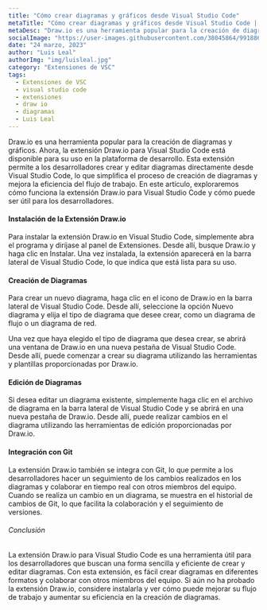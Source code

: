 ```yaml
---
title: "Cómo crear diagramas y gráficos desde Visual Studio Code"
metaTitle: "Cómo crear diagramas y gráficos desde Visual Studio Code | Luis Leal"
metaDesc: "Draw.io es una herramienta popular para la creación de diagramas y gráficos. Ahora, la extensión Draw.io para Visual Studio Code está disponible para su uso en la plataforma de desarrollo."
socialImage: "https://user-images.githubusercontent.com/38045864/99188638-ec200b00-2797-11eb-9281-782cd39595dd.png"
date: "24 marzo, 2023"
author: "Luis Leal"
authorImg: "img/luisleal.jpg"
category: "Extensiones de VSC"
tags:
  - Extensiones de VSC
  - visual studio code
  - extensiones
  - draw io
  - diagramas
  - Luis Leal
---
```


Draw.io es una herramienta popular para la creación de diagramas y gráficos. Ahora, la extensión Draw.io para Visual Studio Code está disponible para su uso en la plataforma de desarrollo. Esta extensión permite a los desarrolladores crear y editar diagramas directamente desde Visual Studio Code, lo que simplifica el proceso de creación de diagramas y mejora la eficiencia del flujo de trabajo. En este artículo, exploraremos cómo funciona la extensión Draw.io para Visual Studio Code y cómo puede ser útil para los desarrolladores.

#### Instalación de la Extensión Draw.io

Para instalar la extensión Draw.io en Visual Studio Code, simplemente abra el programa y diríjase al panel de Extensiones. Desde allí, busque Draw.io y haga clic en Instalar. Una vez instalada, la extensión aparecerá en la barra lateral de Visual Studio Code, lo que indica que está lista para su uso.

#### Creación de Diagramas

Para crear un nuevo diagrama, haga clic en el icono de Draw.io en la barra lateral de Visual Studio Code. Desde allí, seleccione la opción Nuevo diagrama y elija el tipo de diagrama que desee crear, como un diagrama de flujo o un diagrama de red.

Una vez que haya elegido el tipo de diagrama que desea crear, se abrirá una ventana de Draw.io en una nueva pestaña de Visual Studio Code. Desde allí, puede comenzar a crear su diagrama utilizando las herramientas y plantillas proporcionadas por Draw.io.

#### Edición de Diagramas

Si desea editar un diagrama existente, simplemente haga clic en el archivo de diagrama en la barra lateral de Visual Studio Code y se abrirá en una nueva pestaña de Draw.io. Desde allí, puede realizar cambios en el diagrama utilizando las herramientas de edición proporcionadas por Draw.io.

#### Integración con Git

La extensión Draw.io también se integra con Git, lo que permite a los desarrolladores hacer un seguimiento de los cambios realizados en los diagramas y colaborar en tiempo real con otros miembros del equipo. Cuando se realiza un cambio en un diagrama, se muestra en el historial de cambios de Git, lo que facilita la colaboración y el seguimiento de versiones.

###### Conclusión

La extensión Draw.io para Visual Studio Code es una herramienta útil para los desarrolladores que buscan una forma sencilla y eficiente de crear y editar diagramas. Con esta extensión, es fácil crear diagramas en diferentes formatos y colaborar con otros miembros del equipo. Si aún no ha probado la extensión Draw.io, considere instalarla y ver cómo puede mejorar su flujo de trabajo y aumentar su eficiencia en la creación de diagramas.
